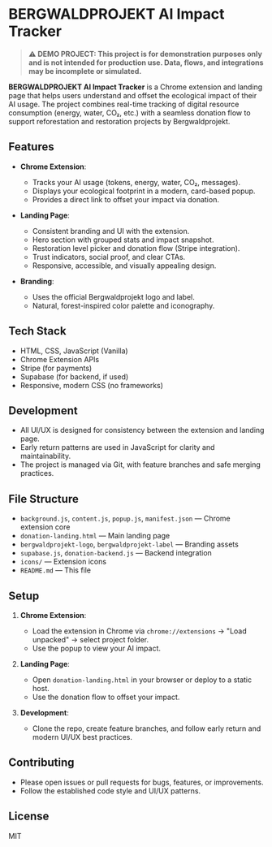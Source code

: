 # BERGWALDPROJEKT AI Impact Tracker

> **⚠️ DEMO PROJECT: This project is for demonstration purposes only and is not intended for production use. Data, flows, and integrations may be incomplete or simulated.**

**BERGWALDPROJEKT AI Impact Tracker** is a Chrome extension and landing page that helps users understand and offset the ecological impact of their AI usage. The project combines real-time tracking of digital resource consumption (energy, water, CO₂, etc.) with a seamless donation flow to support reforestation and restoration projects by Bergwaldprojekt.

## Features

- **Chrome Extension**:  
  - Tracks your AI usage (tokens, energy, water, CO₂, messages).
  - Displays your ecological footprint in a modern, card-based popup.
  - Provides a direct link to offset your impact via donation.

- **Landing Page**:  
  - Consistent branding and UI with the extension.
  - Hero section with grouped stats and impact snapshot.
  - Restoration level picker and donation flow (Stripe integration).
  - Trust indicators, social proof, and clear CTAs.
  - Responsive, accessible, and visually appealing design.

- **Branding**:  
  - Uses the official Bergwaldprojekt logo and label.
  - Natural, forest-inspired color palette and iconography.

## Tech Stack

- HTML, CSS, JavaScript (Vanilla)
- Chrome Extension APIs
- Stripe (for payments)
- Supabase (for backend, if used)
- Responsive, modern CSS (no frameworks)

## Development

- All UI/UX is designed for consistency between the extension and landing page.
- Early return patterns are used in JavaScript for clarity and maintainability.
- The project is managed via Git, with feature branches and safe merging practices.

## File Structure

- `background.js`, `content.js`, `popup.js`, `manifest.json` — Chrome extension core
- `donation-landing.html` — Main landing page
- `bergwaldprojekt-logo`, `bergwaldprojekt-label` — Branding assets
- `supabase.js`, `donation-backend.js` — Backend integration
- `icons/` — Extension icons
- `README.md` — This file

## Setup

1. **Chrome Extension**:  
   - Load the extension in Chrome via `chrome://extensions` → "Load unpacked" → select project folder.
   - Use the popup to view your AI impact.

2. **Landing Page**:  
   - Open `donation-landing.html` in your browser or deploy to a static host.
   - Use the donation flow to offset your impact.

3. **Development**:  
   - Clone the repo, create feature branches, and follow early return and modern UI/UX best practices.

## Contributing

- Please open issues or pull requests for bugs, features, or improvements.
- Follow the established code style and UI/UX patterns.

## License

MIT
